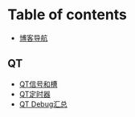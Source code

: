 # Table of contents

* [博客导航](README.md)

## QT

* [QT信号和槽](qt/qt-xin-hao-he-cao.md)
* [QT定时器](qt/qt-ding-shi-qi.md)
* [QT Debug汇总](qt/qt-debug-hui-zong.md)
